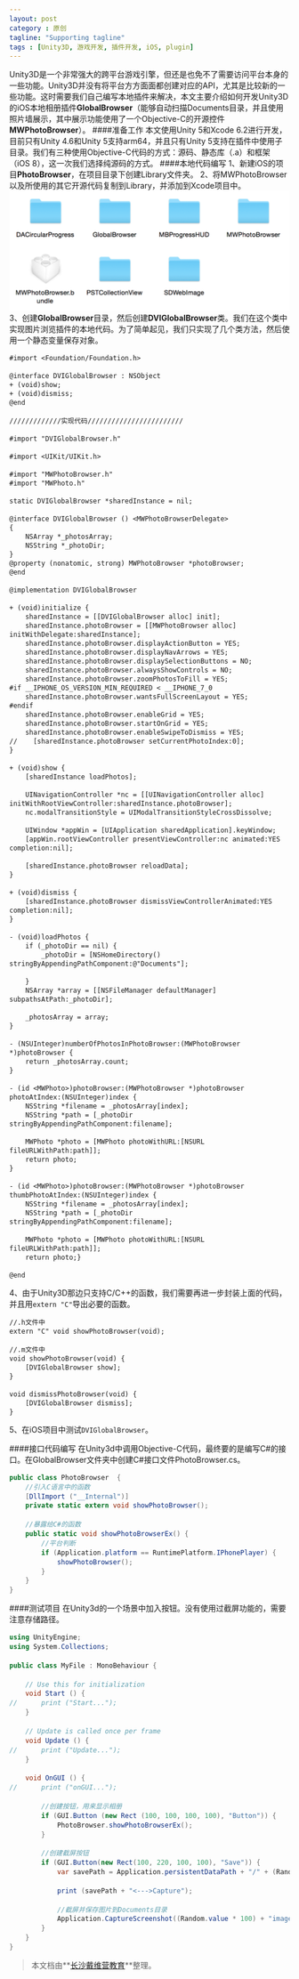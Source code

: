 ```yaml
---
layout: post
category : 原创
tagline: "Supporting tagline"
tags : [Unity3D, 游戏开发, 插件开发, iOS, plugin]
---
```

Unity3D是一个非常强大的跨平台游戏引擎，但还是也免不了需要访问平台本身的一些功能。Unity3D并没有将平台方方面面都创建对应的API，尤其是比较新的一些功能。这时需要我们自己编写本地插件来解决，本文主要介绍如何开发Unity3D的iOS本地相册插件**GlobalBrowser**（能够自动扫描Documents目录，并且使用照片墙展示，其中展示功能使用了一个Objective-C的开源控件**MWPhotoBrowser**）。
####准备工作
本文使用Unity 5和Xcode 6.2进行开发，目前只有Unity 4.6和Unity 5支持arm64，并且只有Unity 5支持在插件中使用子目录。我们有三种使用Objective-C代码的方式：源码、静态库（.a）和框架（iOS 8），这一次我们选择纯源码的方式。
####本地代码编写
1、新建iOS的项目**PhotoBrowser**，在项目目录下创建Library文件夹。
2、将MWPhotoBrowser以及所使用的其它开源代码复制到Library，并添加到Xcode项目中。
![](../images/unity3d/unity_plugin_ios_src.png)
3、创建**GlobalBrowser**目录，然后创建**DVIGlobalBrowser**类。我们在这个类中实现图片浏览插件的本地代码。为了简单起见，我们只实现了几个类方法，然后使用一个静态变量保存对象。

```objc
#import <Foundation/Foundation.h>

@interface DVIGlobalBrowser : NSObject
+ (void)show;
+ (void)dismiss;
@end

/////////////实现代码////////////////////////

#import "DVIGlobalBrowser.h"

#import <UIKit/UIKit.h>

#import "MWPhotoBrowser.h"
#import "MWPhoto.h"

static DVIGlobalBrowser *sharedInstance = nil;

@interface DVIGlobalBrowser () <MWPhotoBrowserDelegate>
{
    NSArray *_photosArray;
    NSString *_photoDir;
}
@property (nonatomic, strong) MWPhotoBrowser *photoBrowser;
@end

@implementation DVIGlobalBrowser

+ (void)initialize {
    sharedInstance = [[DVIGlobalBrowser alloc] init];
    sharedInstance.photoBrowser = [[MWPhotoBrowser alloc] initWithDelegate:sharedInstance];
    sharedInstance.photoBrowser.displayActionButton = YES;
    sharedInstance.photoBrowser.displayNavArrows = YES;
    sharedInstance.photoBrowser.displaySelectionButtons = NO;
    sharedInstance.photoBrowser.alwaysShowControls = NO;
    sharedInstance.photoBrowser.zoomPhotosToFill = YES;
#if __IPHONE_OS_VERSION_MIN_REQUIRED < __IPHONE_7_0
    sharedInstance.photoBrowser.wantsFullScreenLayout = YES;
#endif
    sharedInstance.photoBrowser.enableGrid = YES;
    sharedInstance.photoBrowser.startOnGrid = YES;
    sharedInstance.photoBrowser.enableSwipeToDismiss = YES;
//    [sharedInstance.photoBrowser setCurrentPhotoIndex:0];
}

+ (void)show {
    [sharedInstance loadPhotos];
    
    UINavigationController *nc = [[UINavigationController alloc] initWithRootViewController:sharedInstance.photoBrowser];
    nc.modalTransitionStyle = UIModalTransitionStyleCrossDissolve;
    
    UIWindow *appWin = [UIApplication sharedApplication].keyWindow;
    [appWin.rootViewController presentViewController:nc animated:YES completion:nil];

    [sharedInstance.photoBrowser reloadData];
}

+ (void)dismiss {
    [sharedInstance.photoBrowser dismissViewControllerAnimated:YES completion:nil];
}

- (void)loadPhotos {
    if (_photoDir == nil) {
        _photoDir = [NSHomeDirectory() stringByAppendingPathComponent:@"Documents"];

    }
    NSArray *array = [[NSFileManager defaultManager] subpathsAtPath:_photoDir];
    
    _photosArray = array;
}

- (NSUInteger)numberOfPhotosInPhotoBrowser:(MWPhotoBrowser *)photoBrowser {
    return _photosArray.count;
}

- (id <MWPhoto>)photoBrowser:(MWPhotoBrowser *)photoBrowser photoAtIndex:(NSUInteger)index {
    NSString *filename = _photosArray[index];
    NSString *path = [_photoDir stringByAppendingPathComponent:filename];
    
    MWPhoto *photo = [MWPhoto photoWithURL:[NSURL fileURLWithPath:path]];
    return photo;
}

- (id <MWPhoto>)photoBrowser:(MWPhotoBrowser *)photoBrowser thumbPhotoAtIndex:(NSUInteger)index {
    NSString *filename = _photosArray[index];
    NSString *path = [_photoDir stringByAppendingPathComponent:filename];
    
    MWPhoto *photo = [MWPhoto photoWithURL:[NSURL fileURLWithPath:path]];
    return photo;}

@end
```

4、由于Unity3D那边只支持C/C+\+的函数，我们需要再进一步封装上面的代码，并且用`extern "C"`导出必要的函数。

```objc
//.h文件中
extern "C" void showPhotoBrowser(void);

//.m文件中
void showPhotoBrowser(void) {
    [DVIGlobalBrowser show];
}

void dismissPhotoBrowser(void) {
	[DVIGlobalBrowser dismiss];
}
```

5、在iOS项目中测试`DVIGlobalBrowser`。

####接口代码编写
在Unity3d中调用Objective-C代码，最终要的是编写C#的接口。在GlobalBrowser文件夹中创建C#接口文件PhotoBrowser.cs。

```cs
public class PhotoBrowser  {
	//引入C语言中的函数
	[DllImport ("__Internal")]
	private static extern void showPhotoBrowser();

	//暴露给C#的函数
	public static void showPhotoBrowserEx() {
    	//平台判断
		if (Application.platform == RuntimePlatform.IPhonePlayer) {
			showPhotoBrowser();		
		}
	}
}
```

####测试项目
在Unity3d的一个场景中加入按钮。没有使用过截屏功能的，需要注意存储路径。

```cs
using UnityEngine;
using System.Collections;

public class MyFile : MonoBehaviour {

	// Use this for initialization
	void Start () {
//		print ("Start...");
	}
	
	// Update is called once per frame
	void Update () {
//		print ("Update...");
	}

	void OnGUI () {
//		print ("onGUI...");

		//创建按钮，用来显示相册
		if (GUI.Button (new Rect (100, 100, 100, 100), "Button")) {
			PhotoBrowser.showPhotoBrowserEx();
		}
		
        //创建截屏按钮
		if (GUI.Button(new Rect(100, 220, 100, 100), "Save")) {
			var savePath = Application.persistentDataPath + "/" + (Random.value * 100) + "image.png";

			print (savePath + "<--->Capture");

			//截屏并保存图片到Documents目录
			Application.CaptureScreenshot((Random.value * 100) + "image.png");
		}
	}
}
```

> 本文档由**[长沙戴维营教育](http://www.diveinedu.cn)**整理。

